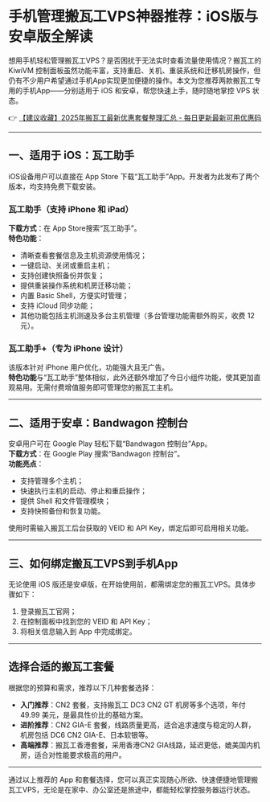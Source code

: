 # 手机管理搬瓦工VPS神器推荐：iOS版与安卓版全解读

想用手机轻松管理搬瓦工VPS？是否困扰于无法实时查看流量使用情况？搬瓦工的 KiwiVM 控制面板虽然功能丰富，支持重启、关机、重装系统和迁移机房操作，但仍有不少用户希望通过手机App实现更加便捷的操作。本文为您推荐两款搬瓦工专用的手机App——分别适用于 iOS 和安卓，帮您快速上手，随时随地掌控 VPS 状态。

👉 [【建议收藏】2025年搬瓦工最新优惠套餐整理汇总 - 每日更新最新可用优惠码](https://bit.ly/banwagon)

---

## 一、适用于 iOS：瓦工助手

iOS设备用户可以直接在 App Store 下载“瓦工助手”App。开发者为此发布了两个版本，均支持免费下载安装。

### 瓦工助手（支持 iPhone 和 iPad）

**下载方式**：在 App Store搜索“瓦工助手”。  
**特色功能**：

- 清晰查看套餐信息及主机资源使用情况；
- 一键启动、关闭或重启主机；
- 支持创建快照备份并恢复；
- 提供重装操作系统和机房迁移功能；
- 内置 Basic Shell，方便实时管理；
- 支持 iCloud 同步功能；
- 其他功能包括主机测速及多台主机管理（多台管理功能需额外购买，收费 12 元）。

### 瓦工助手+（专为 iPhone 设计）

该版本针对 iPhone 用户优化，功能强大且无广告。  
**特色功能**与“瓦工助手”整体相似，此外还额外增加了今日小组件功能，使其更加直观易用。无需付费增值服务即可管理您的搬瓦工主机。

---

## 二、适用于安卓：Bandwagon 控制台

安卓用户可在 Google Play 轻松下载“Bandwagon 控制台”App。  
**下载方式**：在 Google Play 搜索“Bandwagon 控制台”。  
**功能亮点**：

- 支持管理多个主机；
- 快速执行主机的启动、停止和重启操作；
- 提供 Shell 和文件管理模块；
- 支持快照备份和恢复功能。

使用时需输入搬瓦工后台获取的 VEID 和 API Key，绑定后即可启用相关功能。

---

## 三、如何绑定搬瓦工VPS到手机App

无论使用 iOS 版还是安卓版，在开始使用前，都需绑定您的搬瓦工VPS。具体步骤如下：

1. 登录搬瓦工官网；
2. 在控制面板中找到您的 VEID 和 API Key；
3. 将相关信息输入到 App 中完成绑定。

---

## 选择合适的搬瓦工套餐

根据您的预算和需求，推荐以下几种套餐选择：

- **入门推荐**：CN2 套餐，支持搬瓦工 DC3 CN2 GT 机房等多个选项，年付 49.99 美元，是最具性价比的基础方案。
- **进阶推荐**：CN2 GIA-E 套餐，线路质量更高，适合追求速度与稳定的人群，机房包括 DC6 CN2 GIA-E、日本软银等。
- **高端推荐**：搬瓦工香港套餐，采用香港CN2 GIA线路，延迟更低，媲美国内机房，适合对性能要求极高的用户。

---

通过以上推荐的 App 和套餐选择，您可以真正实现随心所欲、快速便捷地管理搬瓦工VPS，无论是在家中、办公室还是旅途中，都能轻松掌控服务器运行状态。